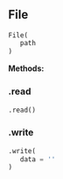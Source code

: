 #


## File
```python 
File(
   path
)
```




**Methods:**


### .read
```python
.read()
```


### .write
```python
.write(
   data = ''
)
```

